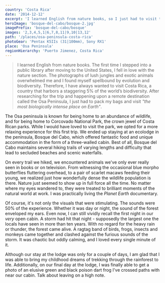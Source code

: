 ```yaml
---
country: 'Costa Rica'
date: '2014-12-12'
excerpt: 'I learned English from nature books, so I just had to visit the most biologically intense place on Earth.'
heroImage: 'bosque-del-cabo/bosque-2.jpg'
imagePrefix: 'bosque-del-cabo/bosque'
images: '2,3,4,5,1|6,7,8,11|9,10|13,12'
path: '/places/osa-peninsula-costa-rica'
photoGear: 'Pentax K5IIs (31|100mm), Sony RX1'
place: 'Osa Peninsula'
regionHierarchy: 'Puerto Jimenez, Costa Rica'
---
```


> I learned English from nature books. The first time I stepped into a public library after moving to the United States, I fell in love with the nature section. The photographs of lush jungles and exotic animals overwhelmed me and I found myself spellbound by evolution and biodiversity. Therefore, I have always wanted to visit Costa Rica, a country that harbors a staggering 5% of the world’s biodiversity. After researching for the trip and happening upon a remote destination called the Osa Peninsula, I just had to pack my bags and visit _"the most biologically intense place on Earth"_.

The Osa peninsula is known for being home to an abundance of wildlife, and for being home to Corcovado National Park, the crown jewel of Costa Rican parks. While I would have loved to visit the park, we opted for a more relaxing experience for this first trip. We ended up staying at an ecolodge in the peninsula, Bosque del Cabo, which offered fantastic food and unique accommodation in the form of a three-walled cabin. Best of all, Bosque del Cabo maintains several hiking trails of varying lengths and difficulty that lead to secluded beaches and scenic waterfalls.

On every trail we hiked, we encountered animals we've only ever really seen in books or on television. From witnessing the occasional blue morpho butterflies fluttering overhead, to a pair of scarlet macaws feeding their young, we realized just how wonderfully dense the wildlife population is there. Nature just seemed to show up in full force all the time. No matter where my eyes wandered to, they were treated to brilliant moments of the natural world at work. I was practically living the _Planet Earth_ documentary.

Of course, it's not only the visuals that were stimulating. The sounds were 50% of the experience. Whether it was day or night, the sound of the forest enveloped my ears. Even now, I can still vividly recall the first night in our _very_ open cabin. A storm had hit that night - supposedly the largest one the locals have seen in more than ten years. With no regard for the heavy rain or thunder, the forest came alive. A ragtag band of birds, frogs, insects and monkeys came together and clashed against the furious sounds of the storm. It was chaotic but oddly calming, and I loved every single minute of it.

Although our stay at the lodge was only for a couple of days, I am glad that I was able to bring my childhood dreams of trekking through the rainforest to life. Additionally, on our final day at the lodge, I was finally able to get a photo of an elusive green and black poison dart frog I've crossed paths with near our cabin. Talk about leaving on a high note.
